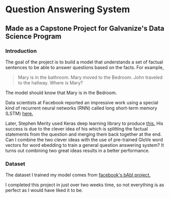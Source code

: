 # Question Answering System
## Made as a Capstone Project for Galvanize's Data Science Program

### Introduction
The goal of the project is to build a model that understands a set of factual sentences to be able to answer questions based on the facts. For example, 
> Mary is in the bathroom. Mary moved to the Bedroom. John traveled to the hallway.
> Where is Mary?

The model should know that Mary is in the Bedroom.

Data scientists at Facebook reported an impressive work using a special kind of recurrent neural networks (RNN) called long short-term memory (LSTM) [here.](http://arxiv.org/pdf/1502.05698v6.pdf)

Later, Stephen Merity used Keras deep learning library to produce [this.](http://smerity.com/articles/2015/keras_qa.html) His success is due to the clever idea of his which is splitting the factual statements from the question and merging them back together at the end. Can I combine the two clever ideas with the use of pre-trained GloVe word vectors for word ebedding to train a general question answering system? It turns out combining two great ideas results in a better performance.

### Dataset
The dataset I trained my model comes from [facebook's bAbI project.](https://research.facebook.com/researchers/1543934539189348)

I completed this project in just over two weeks time, so not everything is as perfect as I would have liked it to be.
